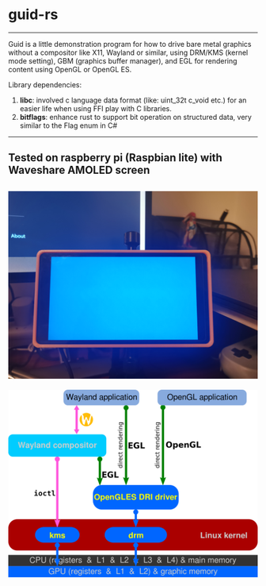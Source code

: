 # guid-rs
---
Guid is a little demonstration program for how to drive bare metal graphics without a compositor like X11, Wayland or similar, using DRM/KMS (kernel mode setting), GBM (graphics buffer manager), and EGL for rendering content using OpenGL or OpenGL ES.

Library dependencies:
1. **libc**: involved c language data format (like: uint_32t c_void etc.) for an easier life when using FFI play with C libraries.
2. **bitflags**: enhance rust to support bit operation on structured data, very similar to the Flag enum in C#

---
## Tested on raspberry pi (Raspbian lite) with Waveshare AMOLED screen
![image_01](https://github.com/XionWin/guid-rs/blob/main/resource/image_01.jpg?raw=true)
---
![DRM/KMS diagram](https://github.com/XionWin/guid-rs/blob/main/resource/Linux_graphics_drivers_DRI_Wayland.svg.png?raw=true)

